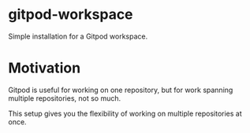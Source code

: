# gitpod-workspace

Simple installation for a Gitpod workspace.

# Motivation

Gitpod is useful for working on one repository, but for work spanning multiple repositories, not so much.

This setup gives you the flexibility of working on multiple repositories at once.